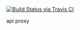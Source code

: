 [![Build Status via Travis CI](https://travis-ci.org/liangyali/api-man.svg?branch=master)](https://travis-ci.org/liangyali/api-man)


api proxy 
